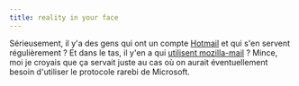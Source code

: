 ```yaml
---
title: reality in your face
---
```


Sérieusement, il y'a des gens qui ont un compte
[Hotmail](http://www.hotmail.com) et qui s'en servent régulièrement ? Et dans
le tas, il y'en a qui [utilisent mozilla-mail](http://2mod2.com/mohot/) ?
Mince, moi je croyais que ça servait juste au cas où on aurait éventuellement
besoin d'utiliser le protocole rarebi de Microsoft.

